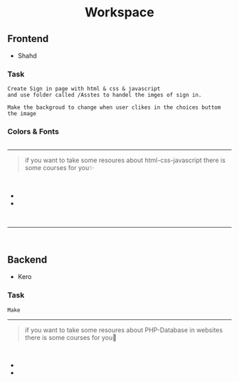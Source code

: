 <h1 align="center">Workspace</h1>

## Frontend

* Shahd

### Task

```
Create Sign in page with html & css & javascript
and use folder called /Asstes to handel the imges of sign in.

Make the backgroud to change when user clikes in the choices buttom the image
```

### Colors & Fonts

```md

```

<hr>

> if you want to take some resoures about html-css-javascript there is some courses for you✨

<br>

- []()
- []()


<br>
<hr>
<br>

## Backend

* Kero

### Task

```
Make 
```

<hr>

> if you want to take some resoures about PHP-Database in websites there is some courses for you🤩

<br>

- []()
- []()
